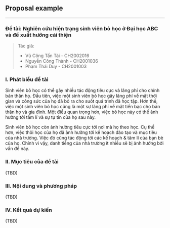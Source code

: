 ## Proposal example

---

### Đề tài: Nghiên cứu hiện trạng sinh viên bỏ học ở Đại học ABC và đề xuất hướng cải thiện

> Tác giả:
>
> - Vũ Công Tấn Tài - CH2002016
> - Nguyễn Công Thành - CH2001036
> - Phạm Thái Duy - CH2001003

### I. Phát biểu đề tài

Sinh viên bỏ học có thể gây nhiều tác động tiêu cực và lãng phí cho chính bản thân họ. Đầu tiên, việc một sinh viên bỏ học gây lãng phí về mặt thời gian và công sức của họ đã bỏ ra cho suốt quá trình đã học tập. Hơn thế, việc một sinh viên bỏ học cũng là một sự lãng phí về mặt tiền bạc cho bản thân họ và gia đình. Một điều quan trọng hơn, việc bỏ học này có thể ảnh hưởng tới tâm lí và sự tự tin của họ sau này.

Sinh viên bỏ học còn ảnh hưởng tiêu cực tới nơi mà họ theo học. Cụ thể hơn, việc thôi học của họ đã ảnh hưởng tới kế hoạch đào tạo và mục tiêu của nhà trường. Việc đó cũng tác động tới các kế hoạch & tâm lí của bạn bè của họ. Chính vì vậy, danh tiếng của nhà trường ít nhiều sẽ bị ảnh hưởng bởi vấn đề này.

### II. Mục tiêu của đề tài
(TBD)

### III. Nội dung và phương pháp
(TBD)

### IV. Kết quả dự kiến
(TBD)


